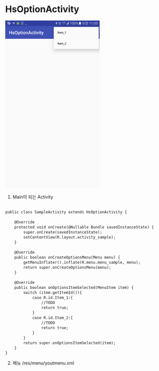 # HsOptionActivity

<img src="https://github.com/hsbaewa/HsOptionActivity/blob/master/sc_1.png" width="300px"/>

1. Main이 되는 Activity
<pre><code>
public class SampleActivity extends HsOptionActivity {

    @Override
    protected void onCreate(@Nullable Bundle savedInstanceState) {
        super.onCreate(savedInstanceState);
        setContentView(R.layout.activity_sample);
    }

    @Override
    public boolean onCreateOptionsMenu(Menu menu) {
        getMenuInflater().inflate(R.menu.menu_sample, menu);
        return super.onCreateOptionsMenu(menu);
    }

    @Override
    public boolean onOptionsItemSelected(MenuItem item) {
        switch (item.getItemId()){
            case R.id.Item_1:{
                //TODO
                return true;
            }
            case R.id.Item_2:{
                //TODO
                return true;
            }
        }
        return super.onOptionsItemSelected(item);
    }
}
</code></pre>

2. 메뉴 /res/menu/youtmenu.xml
<pre><code>
<?xml version="1.0" encoding="utf-8"?>
<menu xmlns:android="http://schemas.android.com/apk/res/android">

    <item android:title="Item_1"
          android:id="@+id/Item_1"
        />
    <item
        android:id="@+id/Item_2"
        android:title="Item_2"/>
</menu>
</code></pre>

